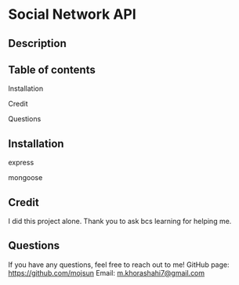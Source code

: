# Social Network API

## Description

## Table of contents

Installation

Credit

Questions

## Installation

express

mongoose

## Credit

I did this project alone. Thank you to ask bcs learning for helping me.

## Questions

If you have any questions, feel free to reach out to me! GitHub page: https://github.com/mojsun Email: m.khorashahi7@gmail.com
